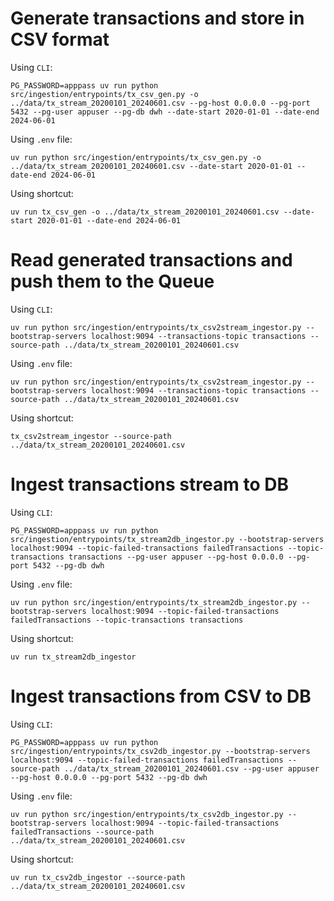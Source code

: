 # Generate transactions and store in CSV format

Using `CLI`:

    PG_PASSWORD=apppass uv run python src/ingestion/entrypoints/tx_csv_gen.py -o ../data/tx_stream_20200101_20240601.csv --pg-host 0.0.0.0 --pg-port 5432 --pg-user appuser --pg-db dwh --date-start 2020-01-01 --date-end 2024-06-01


Using `.env` file:

    uv run python src/ingestion/entrypoints/tx_csv_gen.py -o ../data/tx_stream_20200101_20240601.csv --date-start 2020-01-01 --date-end 2024-06-01

Using shortcut:

    uv run tx_csv_gen -o ../data/tx_stream_20200101_20240601.csv --date-start 2020-01-01 --date-end 2024-06-01

# Read generated transactions and push them to the Queue

Using `CLI`:

    uv run python src/ingestion/entrypoints/tx_csv2stream_ingestor.py --bootstrap-servers localhost:9094 --transactions-topic transactions --source-path ../data/tx_stream_20200101_20240601.csv

Using `.env` file:

    uv run python src/ingestion/entrypoints/tx_csv2stream_ingestor.py --bootstrap-servers localhost:9094 --transactions-topic transactions --source-path ../data/tx_stream_20200101_20240601.csv

Using shortcut:

    tx_csv2stream_ingestor --source-path ../data/tx_stream_20200101_20240601.csv


# Ingest transactions stream to DB

Using `CLI`:

    PG_PASSWORD=apppass uv run python src/ingestion/entrypoints/tx_stream2db_ingestor.py --bootstrap-servers localhost:9094 --topic-failed-transactions failedTransactions --topic-transactions transactions --pg-user appuser --pg-host 0.0.0.0 --pg-port 5432 --pg-db dwh

Using `.env` file:

    uv run python src/ingestion/entrypoints/tx_stream2db_ingestor.py --bootstrap-servers localhost:9094 --topic-failed-transactions failedTransactions --topic-transactions transactions

Using shortcut:

    uv run tx_stream2db_ingestor

# Ingest transactions from CSV to DB

Using `CLI`:

    PG_PASSWORD=apppass uv run python src/ingestion/entrypoints/tx_csv2db_ingestor.py --bootstrap-servers localhost:9094 --topic-failed-transactions failedTransactions --source-path ../data/tx_stream_20200101_20240601.csv --pg-user appuser --pg-host 0.0.0.0 --pg-port 5432 --pg-db dwh

Using `.env` file:

    uv run python src/ingestion/entrypoints/tx_csv2db_ingestor.py --bootstrap-servers localhost:9094 --topic-failed-transactions failedTransactions --source-path ../data/tx_stream_20200101_20240601.csv

Using shortcut:

    uv run tx_csv2db_ingestor --source-path ../data/tx_stream_20200101_20240601.csv